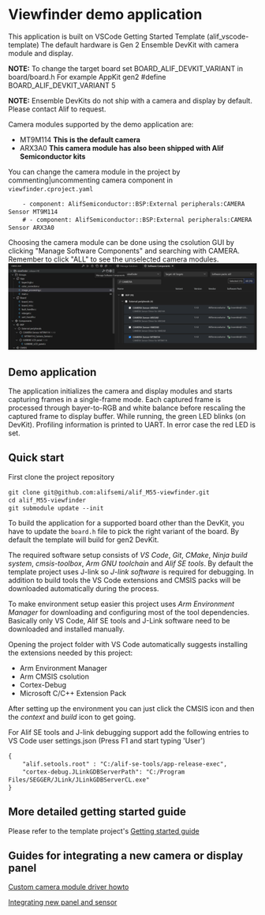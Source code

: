# Viewfinder demo application

This application is built on VSCode Getting Started Template (alif_vscode-template)
The default hardware is Gen 2 Ensemble DevKit with camera module and display.

**NOTE:** To change the target board set BOARD_ALIF_DEVKIT_VARIANT in board/board.h
For example AppKit gen2
#define BOARD_ALIF_DEVKIT_VARIANT       5

**NOTE:** Ensemble DevKits do not ship with a camera and display by default. Please contact Alif to request.

Camera modules supported by the demo application are:
- MT9M114 **This is the default camera**
- ARX3A0 **This camera module has also been shipped with Alif Semiconductor kits**

You can change the camera module in the project by commenting|uncommenting camera component in `viewfinder.cproject.yaml`
```
    - component: AlifSemiconductor::BSP:External peripherals:CAMERA Sensor MT9M114
    # - component: AlifSemiconductor::BSP:External peripherals:CAMERA Sensor ARX3A0
```

Choosing the camera module can be done using the csolution GUI by clicking "Manage Software Components" and searching with CAMERA.
Remember to click "ALL" to see the unselected camera modules.
![Software components](doc/images/software_components.png)


## Demo application
The application initializes the camera and display modules and starts capturing frames
in a single-frame mode. Each captured frame is processed through bayer-to-RGB and
white balance before rescaling the captured frame to display buffer.
While running, the green LED blinks (on DevKit). Profiling information is printed to UART.
In error case the red LED is set.

## Quick start
First clone the project repository
```
git clone git@github.com:alifsemi/alif_M55-viewfinder.git
cd alif_M55-viewfinder
git submodule update --init
```

To build the application for a supported board other than the DevKit, you have to update the `board.h` file to pick the right variant of the board.
By default the template will build for gen2 DevKit.

The required software setup consists of *VS Code*, *Git*, *CMake*, *Ninja build system*, *cmsis-toolbox*, *Arm GNU toolchain* and *Alif SE tools*.
By default the template project uses J-link so *J-link software* is required for debugging.
In addition to build tools the VS Code extensions and CMSIS packs will be downloaded automatically during the process.

To make environment setup easier this project uses *Arm Environment Manager* for downloading and configuring most of the tool dependencies.
Basically only VS Code, Alif SE tools and J-Link software need to be downloaded and installed manually.

Opening the project folder with VS Code automatically suggests installing the extensions needed by this project:
- Arm Environment Manager
- Arm CMSIS csolution
- Cortex-Debug
- Microsoft C/C++ Extension Pack

After setting up the environment you can just click the CMSIS icon and then the *context* and *build* icon to get going.

For Alif SE tools and J-link debugging support add the following entries to VS Code user settings.json (Press F1 and start typing 'User')
```
{
    "alif.setools.root" : "C:/alif-se-tools/app-release-exec",
    "cortex-debug.JLinkGDBServerPath": "C:/Program Files/SEGGER/JLink/JLinkGDBServerCL.exe"
}
```

## More detailed getting started guide
Please refer to the template project's [Getting started guide](https://github.com/alifsemi/alif_vscode-template/blob/master/doc/getting_started.md)

## Guides for integrating a new camera or display panel
[Custom camera module driver howto](doc/camera_module.md)

[Integrating new panel and sensor](doc/integrating_new_panel_and_sensor.md)
